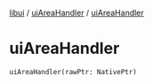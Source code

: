 [libui](../README.md) / [uiAreaHandler](README.md) / [uiAreaHandler](ui-area-handler.md)

# uiAreaHandler

`uiAreaHandler(rawPtr: NativePtr)`
